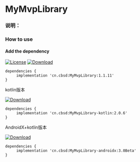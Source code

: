 # MyMvpLibrary

### 说明：


### How to use
#### Add the dependency
[![License](https://img.shields.io/badge/license-Apache%202-green.svg)](https://www.apache.org/licenses/LICENSE-2.0)
[![Download](https://api.bintray.com/packages/peterzhen40/maven/MyMvpLibrary/images/download.svg)](https://bintray.com/peterzhen40/maven/MyMvpLibrary/_latestVersion)
```
dependencies {
     implementation 'cn.cbsd:MyMvpLibrary:1.1.11'
}
```
kotlin版本

[![Download](https://api.bintray.com/packages/peterzhen40/maven/MyMvpLibrary-kotlin/images/download.svg)](https://bintray.com/peterzhen40/maven/MyMvpLibrary-kotlin/_latestVersion)
```
dependencies {
     implementation 'cn.cbsd:MyMvpLibrary-kotlin:2.0.6'
}
```

AndroidX+kotlin版本

[![Download](https://api.bintray.com/packages/peterzhen40/maven/MyMvpLibrary-androidx/images/download.svg)](https://bintray.com/peterzhen40/maven/MyMvpLibrary-androidx/_latestVersion)
```
dependencies {
     implementation 'cn.cbsd:MyMvpLibrary-androidx:3.0Beta'
}
```